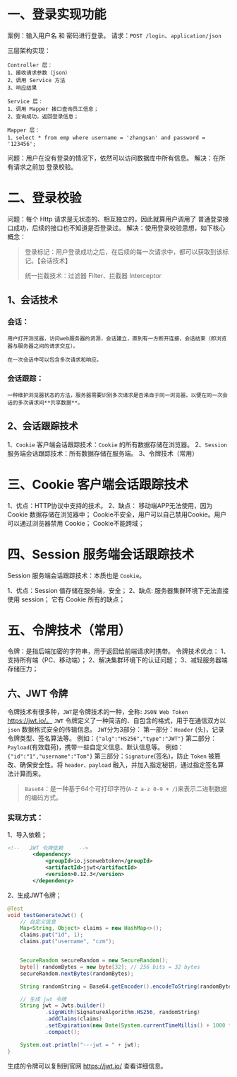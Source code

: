 # 一、登录实现功能
案例：输入用户名 和 密码进行登录。
请求：`POST /login`、`application/json`

三层架构实现：

    Controller 层：
    1、接收请求参数（json）
    2、调用 Service 方法
    3、响应结果
    
    Service 层：
    1、调用 Mapper 接口查询员工信息；
    2、查询成功，返回登录信息；
    
    Mapper 层：
    1、select * from emp where username = 'zhangsan' and password = '123456';


问题：用户在没有登录的情况下，依然可以访问数据库中所有信息。
解决：在所有请求之前加 登录校验。

# 二、登录校验
问题：每个 Http 请求是无状态的、相互独立的，因此就算用户调用了 普通登录接口成功，后续的接口也不知道是否登录过。
解决：使用登录校验思想，如下核心概念：

> 登录标记：用户登录成功之后，在后续的每一次请求中，都可以获取到该标记。【会话技术】
>
> 统一拦截技术：过滤器 Filter、拦截器 Interceptor


## 1、会话技术

### 会话：

    用户打开测览器，访问web服务器的资源，会话建立，直到有一方断开连接，会话结束（即浏览器与服务器之间的请求交互）。

    在一次会话中可以包含多次请求和响应。

### 会话跟踪： 

    一种维护浏览器状态的方法，服务器需要识别多次请求是否来自于同一浏览器，以便在同一次会话的多次请求间**共享数据**。

## 2、会话跟踪技术
1、`Cookie` 客户端会话跟踪技术：`Cookie` 的所有数据存储在浏览器。
2、`Session` 服务端会话跟踪技术：所有数据存储在服务端。
3、令牌技术（常用）


# 三、Cookie 客户端会话跟踪技术
1、优点：HTTP协议中支持的技术。
2、缺点：
移动端APP无法使用，因为 Cookie 数据存储在浏览器中；
Cookie不安全，用户可以自己禁用Cookie。用户可以通过浏览器禁用 Cookie；
Cookie不能跨域；

# 四、Session 服务端会话跟踪技术
Session 服务端会话跟踪技术：本质也是 `Cookie`。

1、优点：Session 值存储在服务端，安全；
2、缺点:
服务器集群环境下无法直接使用 session；
它有 Cookie 所有的缺点；

# 五、令牌技术（常用）
令牌：是指后端加密的字符串，用于返回给前端请求时携带。
令牌技术优点：
1、支持所有端（PC、移动端）；
2、解决集群环境下的认证问题；
3、减轻服务器端存储压力；

## 六、JWT 令牌
令牌技术有很多种，`JWT`是令牌技术的一种，全称: `JS0N Web Token` https://jwt.io/。
`JWT` 令牌定义了一种简洁的、自包含的格式，用于在通信双方以 `json` 数据格式安全的传输信息。
`JWT`分为3部分：
第一部分：`Header` (头)，记录令牌类型、签名算法等。 例如：`{"alg":"HS256","type":"JWT"}`
第二部分：`Payload`(有效载荷)，携带一些自定义信息、默认信息等。 例如：`{"id":"1","username":"Tom"}`
第三部分：`Signature`(签名)，防止 `Token` 被篡改、确保安全性。将 `header、payload` 融入，并加入指定秘钥，通过指定签名算
法计算而来。

> `Base64`：是一种基于64个可打印字符(`A-Z a-z 0-9 + /`)来表示二进制数据的编码方式。

### 实现方式：
1、导入依赖；
```xml
<!--   JWT 令牌依赖     -->
        <dependency>
            <groupId>io.jsonwebtoken</groupId>
            <artifactId>jjwt</artifactId>
            <version>0.12.3</version>
        </dependency>
```
2、生成JWT令牌；

```java
@Test
void testGenerateJwt() {
    // 自定义信息
    Map<String, Object> claims = new HashMap<>();
    claims.put("id", 1);
    claims.put("username", "czm");


    SecureRandom secureRandom = new SecureRandom();
    byte[] randomBytes = new byte[32]; // 256 bits = 32 bytes
    secureRandom.nextBytes(randomBytes);

    String randomString = Base64.getEncoder().encodeToString(randomBytes);

    // 生成 jwt 令牌
    String jwt = Jwts.builder()
            .signWith(SignatureAlgorithm.HS256, randomString)
            .addClaims(claims)
            .setExpiration(new Date(System.currentTimeMillis() + 1000 * 60 * 60 * 24))
            .compact();

    System.out.println("---jwt = " + jwt);
}
```

生成的令牌可以复制到官网 https://jwt.io/ 查看详细信息。


